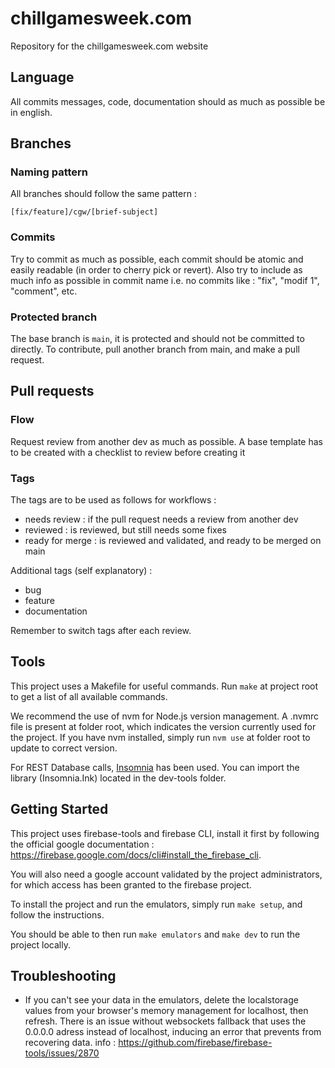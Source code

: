# chillgamesweek.com
Repository for the chillgamesweek.com website

## Language
All commits messages, code, documentation should as much as possible be in english.

## Branches
### Naming pattern
All branches should follow the same pattern :
```
[fix/feature]/cgw/[brief-subject]
```

### Commits
Try to commit as much as possible, each commit should be atomic and easily readable (in order to cherry pick or revert).
Also try to include as much info as possible in commit name i.e. no commits like : "fix", "modif 1", "comment", etc.
### Protected branch
The base branch is `main`, it is protected and should not be committed to directly. To contribute, pull another branch from main, and make a pull request.

## Pull requests
### Flow
Request review from another dev as much as possible. A base template has to be created with a checklist to review before creating it

### Tags
The tags are to be used as follows for workflows :

- needs review : if the pull request needs a review from another dev
- reviewed : is reviewed, but still needs some fixes
- ready for merge : is reviewed and validated, and ready to be merged on main

Additional tags (self explanatory) :

- bug
- feature
- documentation

Remember to switch tags after each review.

## Tools

This project uses a Makefile for useful commands. Run `make` at project root to get a list of all available commands. 

We recommend the use of nvm for Node.js version management. A .nvmrc file is present at folder root, which indicates the version currently used for the project. If you have nvm installed, simply run `nvm use` at folder root to update to correct version.

For REST Database calls, [Insomnia](https://insomnia.rest/) has been used. You can import the library (Insomnia.Ink) located in the dev-tools folder.

## Getting Started

This project uses firebase-tools and firebase CLI, install it first by following the official google documentation : https://firebase.google.com/docs/cli#install_the_firebase_cli.

You will also need a google account validated by the project administrators, for which access has been granted to the firebase project.

To install the project and run the emulators, simply run `make setup`, and follow the instructions.

You should be able to then run `make emulators` and `make dev` to run the project locally.

## Troubleshooting

- If you can't see your data in the emulators, delete the localstorage values from your browser's memory management for localhost, then refresh. There is an issue without websockets fallback that uses the 0.0.0.0 adress instead of localhost, inducing an error that prevents from recovering data. info : https://github.com/firebase/firebase-tools/issues/2870

